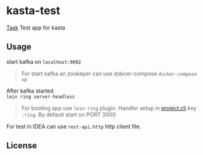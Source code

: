 # kasta-test


[Task](https://hackmd.io/@2QX6eXGqSJu70zPB776X9Q/rJdSetNhM?type=view)
Test app for kasta

## Usage

start kafka on `localhost:9092`
> For start kafka an zookeper can use dokcer-compose `docker-compose up`
 
After kafka started  
`lein ring server-headless`
> For booting app use `lein-ring` plugin. Handler setup in [project.cli](./project.cli) key `:ring`.
> By default start on PORT 3000


For test in IDEA can use `rest-api.http` http client file. 

## License

